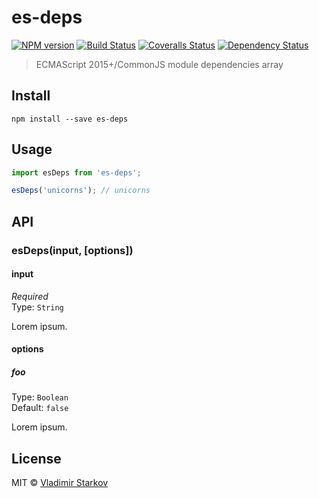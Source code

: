 # es-deps

[![NPM version][npm-image]][npm-url]
[![Build Status][travis-image]][travis-url]
[![Coveralls Status][coveralls-image]][coveralls-url]
[![Dependency Status][depstat-image]][depstat-url]

> ECMAScript 2015+/CommonJS module dependencies array

## Install

    npm install --save es-deps

## Usage

```js
import esDeps from 'es-deps';

esDeps('unicorns'); // unicorns
```

## API

### esDeps(input, [options])

#### input

*Required*  
Type: `String`

Lorem ipsum.

#### options

##### foo

Type: `Boolean`  
Default: `false`

Lorem ipsum.

## License

MIT © [Vladimir Starkov](https://iamstarkov.com)

[npm-url]: https://npmjs.org/package/es-deps
[npm-image]: https://img.shields.io/npm/v/es-deps.svg?style=flat-square

[travis-url]: https://travis-ci.org/iamstarkov/es-deps
[travis-image]: https://img.shields.io/travis/iamstarkov/es-deps.svg?style=flat-square

[coveralls-url]: https://coveralls.io/r/iamstarkov/es-deps
[coveralls-image]: https://img.shields.io/coveralls/iamstarkov/es-deps.svg?style=flat-square

[depstat-url]: https://david-dm.org/iamstarkov/es-deps
[depstat-image]: https://david-dm.org/iamstarkov/es-deps.svg?style=flat-square
